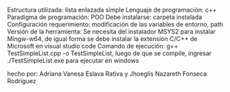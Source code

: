 Estructura utilizada: lista enlazada simple 
Lenguaje de programación: c++ 
Paradigma de programación: POO
Debe instalarse: carpeta instalada
Configuración requerimiento: modificación de las variables de entorno, path
Versión de la herramienta: Se necesita del instalador MSYS2 para  instalar Mingw-w64, de igual forma se debe instalar la extensión C/C++ de Microsoft en visual studio code
Comando de ejecución: g++ TestSimpleList.cpp -o TestSimpleList, luego de que se compile, ingresar ./TestSimpleList.exe para ejecutar en windows

hecho por: Adriana Vanesa Eslava Rativa y Jhoeglis Nazareth Fonseca Rodriguez
